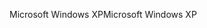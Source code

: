 <span data-ttu-id="e2a98-101">Microsoft Windows XP</span><span class="sxs-lookup"><span data-stu-id="e2a98-101">Microsoft Windows XP</span></span>